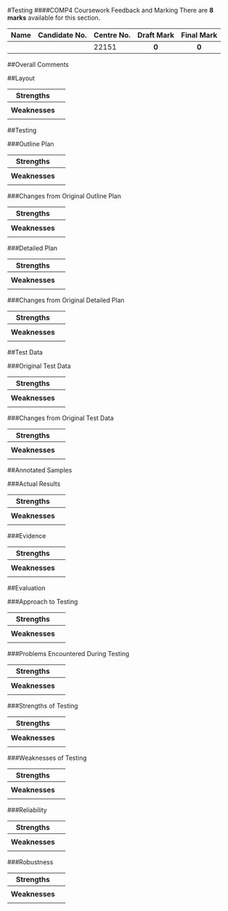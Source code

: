 #Testing
####COMP4 Coursework Feedback and Marking
There are **8 marks** available for this section.

|Name|Candidate No.|Centre No.|Draft Mark|Final Mark|
|-|-|-|:-:|:-:|
| | |22151|**0**|**0**|

##Overall Comments

##Layout

|**Strengths**||
|-|-|
|| |
|**Weaknesses**||
|| |

##Testing

###Outline Plan

|**Strengths**||
|-|-|
|| |
|**Weaknesses**||
|| |

###Changes from Original Outline Plan

|**Strengths**||
|-|-|
|| |
|**Weaknesses**||
|| |

###Detailed Plan

|**Strengths**||
|-|-|
|| |
|**Weaknesses**||
|| |

###Changes from Original Detailed Plan

|**Strengths**||
|-|-|
|| |
|**Weaknesses**||
|| |

##Test Data

###Original Test Data

|**Strengths**||
|-|-|
|| |
|**Weaknesses**||
|| |

###Changes from Original Test Data

|**Strengths**||
|-|-|
|| |
|**Weaknesses**||
|| |

##Annotated Samples

###Actual Results

|**Strengths**||
|-|-|
|| |
|**Weaknesses**||
|| |

###Evidence

|**Strengths**||
|-|-|
|| |
|**Weaknesses**||
|| |

##Evaluation

###Approach to Testing

|**Strengths**||
|-|-|
|| |
|**Weaknesses**||
|| |

###Problems Encountered During Testing

|**Strengths**||
|-|-|
|| |
|**Weaknesses**||
|| |

###Strengths of Testing

|**Strengths**||
|-|-|
|| |
|**Weaknesses**||
|| |

###Weaknesses of Testing

|**Strengths**||
|-|-|
|| |
|**Weaknesses**||
|| |

###Reliability

|**Strengths**||
|-|-|
|| |
|**Weaknesses**||
|| |

###Robustness

|**Strengths**||
|-|-|
|| |
|**Weaknesses**||
|| |